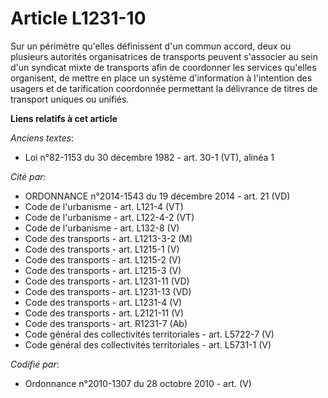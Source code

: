 # Article L1231-10

Sur un périmètre qu'elles définissent d'un commun accord, deux ou plusieurs autorités organisatrices de transports peuvent
s'associer au sein d'un syndicat mixte de transports afin de coordonner les services qu'elles organisent, de mettre en place
un système d'information à l'intention des usagers et de tarification coordonnée permettant la délivrance de titres de
transport uniques ou unifiés.

**Liens relatifs à cet article**

_Anciens textes_:

  - Loi n°82-1153 du 30 décembre 1982 - art. 30-1 (VT), alinéa 1

_Cité par_:

  - ORDONNANCE n°2014-1543 du 19 décembre 2014 - art. 21 (VD)
  - Code de l'urbanisme - art. L121-4 (VT)
  - Code de l'urbanisme - art. L122-4-2 (VT)
  - Code de l'urbanisme - art. L132-8 (V)
  - Code des transports - art. L1213-3-2 (M)
  - Code des transports - art. L1215-1 (V)
  - Code des transports - art. L1215-2 (V)
  - Code des transports - art. L1215-3 (V)
  - Code des transports - art. L1231-11 (VD)
  - Code des transports - art. L1231-13 (VD)
  - Code des transports - art. L1231-4 (V)
  - Code des transports - art. L2121-11 (V)
  - Code des transports - art. R1231-7 (Ab)
  - Code général des collectivités territoriales - art. L5722-7 (V)
  - Code général des collectivités territoriales - art. L5731-1 (V)

_Codifié par_:

  - Ordonnance n°2010-1307 du 28 octobre 2010 - art. (V)
